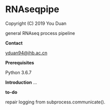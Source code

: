 # RNAseqpipe
Copyright (C) 2019 You Duan

general RNAseq process pipeline

**Contact**

yduan94@ihb.ac.cn

**Prerequisites**

Python 3.6.7

**Introduction**
...

**to-do**

repair logging from subprocess.communicate().

